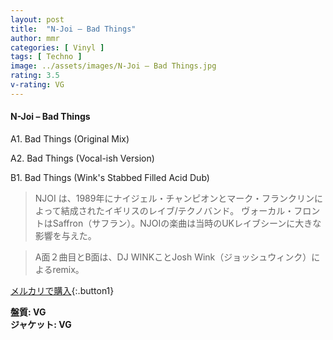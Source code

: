 ```yaml
---
layout: post
title:  "N-Joi – Bad Things"
author: mmr
categories: [ Vinyl ]
tags: [ Techno ]
image: ../assets/images/N-Joi – Bad Things.jpg
rating: 3.5
v-rating: VG
---
```


#### N-Joi – Bad Things

A1. Bad Things (Original Mix)

A2. Bad Things (Vocal-ish Version)

B1. Bad Things (Wink's Stabbed Filled Acid Dub)

> NJOI は、1989年にナイジェル・チャンピオンとマーク・フランクリンによって結成されたイギリスのレイブ/テクノバンド。 ヴォーカル・フロントはSaffron（サフラン）。NJOIの楽曲は当時のUKレイブシーンに大きな影響を与えた。

> A面２曲目とB面は、DJ WINKことJosh Wink（ジョッシュウィンク）によるremix。

[メルカリで購入](https://jp.mercari.com/item/m91007841162){:.button1}

<div class="mt-4 mb-4 d-flex align-items-center">
<strong class="mr-1">盤質: VG</strong>
</div>
<div class="mt-4 mb-4 d-flex align-items-center">
<strong class="mr-1">ジャケット: VG</strong>
</div>
